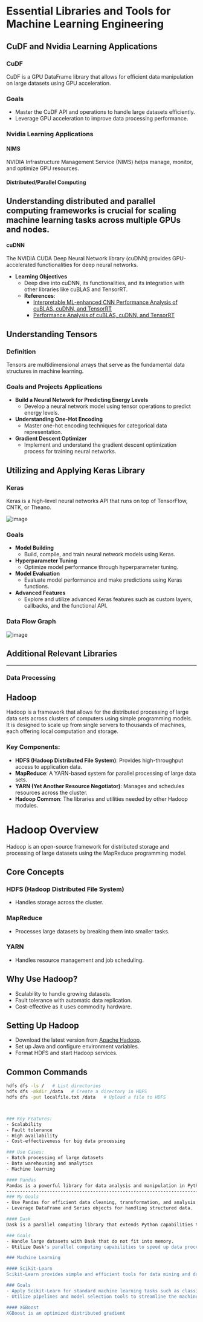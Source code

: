 # Essential Libraries and Tools for Machine Learning Engineering

 

## CuDF and Nvidia Learning Applications

### CuDF
CuDF is a GPU DataFrame library that allows for efficient data manipulation on large datasets using GPU acceleration.

### Goals
- Master the CuDF API and operations to handle large datasets efficiently.
- Leverage GPU acceleration to improve data processing performance.

### Nvidia Learning Applications

#### NIMS
NVIDIA Infrastructure Management Service (NIMS) helps manage, monitor, and optimize GPU resources.

#### Distributed/Parallel Computing
Understanding distributed and parallel computing frameworks is crucial for scaling machine learning tasks across multiple GPUs and nodes.
---------------------------------------------------------------------------------------------------------------------------------------------------
#### cuDNN
The NVIDIA CUDA Deep Neural Network library (cuDNN) provides GPU-accelerated functionalities for deep neural networks.

- **Learning Objectives**
  - Deep dive into cuDNN, its functionalities, and its integration with other libraries like cuBLAS and TensorRT.
  - **References**:
    - [Interpretable ML-enhanced CNN Performance Analysis of cuBLAS, cuDNN, and TensorRT](https://www.researchgate.net/profile/Jurn-Gyu-Park/publication/370220863_Interpretable_ML_enhanced_CNN_Performance_Analysis_of_cuBLAS_cuDNN_and_TensorRT/links/64467877d749e4340e34b7c1/Interpretable-ML-enhanced-CNN-Performance-Analysis-of-cuBLAS-cuDNN-and-TensorRT.pdf)
    - [Performance Analysis of cuBLAS, cuDNN, and TensorRT](https://www.mdpi.com/2079-9292/11/19/3205)

## Understanding Tensors

### Definition
Tensors are multidimensional arrays that serve as the fundamental data structures in machine learning.

### Goals and Projects Applications
- **Build a Neural Network for Predicting Energy Levels**
  - Develop a neural network model using tensor operations to predict energy levels.
- **Understanding One-Hot Encoding**
  - Master one-hot encoding techniques for categorical data representation.
- **Gradient Descent Optimizer**
  - Implement and understand the gradient descent optimization process for training neural networks.

## Utilizing and Applying Keras Library

### Keras
Keras is a high-level neural networks API that runs on top of TensorFlow, CNTK, or Theano.

![image](https://github.com/EthanNorton/SWEskills/assets/86625413/672ef6cd-1cfd-4625-821e-0684ad097fef)

### Goals
- **Model Building**
  - Build, compile, and train neural network models using Keras.
- **Hyperparameter Tuning**
  - Optimize model performance through hyperparameter tuning.
- **Model Evaluation**
  - Evaluate model performance and make predictions using Keras functions.
- **Advanced Features**
  - Explore and utilize advanced Keras features such as custom layers, callbacks, and the functional API.
    
### Data Flow Graph
![image](https://github.com/EthanNorton/SWEskills/assets/86625413/59f61592-3736-44c5-814e-106862205cdd)

## Additional Relevant Libraries
---------------------------------------------------------------------------------------------------------------------------------------------------
### Data Processing

## Hadoop

Hadoop is a framework that allows for the distributed processing of large data sets across clusters of computers using simple programming models. It is designed to scale up from single servers to thousands of machines, each offering local computation and storage.

### Key Components:
- **HDFS (Hadoop Distributed File System)**: Provides high-throughput access to application data.
- **MapReduce**: A YARN-based system for parallel processing of large data sets.
- **YARN (Yet Another Resource Negotiator)**: Manages and schedules resources across the cluster.
- **Hadoop Common**: The libraries and utilities needed by other Hadoop modules.

# Hadoop Overview

Hadoop is an open-source framework for distributed storage and processing of large datasets using the MapReduce programming model.

## Core Concepts

### HDFS (Hadoop Distributed File System)
- Handles storage across the cluster.

### MapReduce
- Processes large datasets by breaking them into smaller tasks.

### YARN
- Handles resource management and job scheduling.

## Why Use Hadoop?
- Scalability to handle growing datasets.
- Fault tolerance with automatic data replication.
- Cost-effective as it uses commodity hardware.

## Setting Up Hadoop
- Download the latest version from [Apache Hadoop](https://hadoop.apache.org/).
- Set up Java and configure environment variables.
- Format HDFS and start Hadoop services.

## Common Commands
```bash
hdfs dfs -ls /   # List directories
hdfs dfs -mkdir /data   # Create a directory in HDFS
hdfs dfs -put localfile.txt /data   # Upload a file to HDFS



### Key Features:
- Scalability
- Fault tolerance
- High availability
- Cost-effectiveness for big data processing

### Use Cases:
- Batch processing of large datasets
- Data warehousing and analytics
- Machine learning

#### Pandas
Pandas is a powerful library for data analysis and manipulation in Python.
---------------------------------------------------------------------------------------------------------------------------------------------------
### My Goals
- Use Pandas for efficient data cleaning, transformation, and analysis.
- Leverage DataFrame and Series objects for handling structured data.

#### Dask
Dask is a parallel computing library that extends Python capabilities to handle larger-than-memory datasets.

### Goals
- Handle large datasets with Dask that do not fit into memory.
- Utilize Dask's parallel computing capabilities to speed up data processing.

### Machine Learning

#### Scikit-Learn
Scikit-Learn provides simple and efficient tools for data mining and data analysis.

### Goals
- Apply Scikit-Learn for standard machine learning tasks such as classification, regression, clustering, and dimensionality reduction.
- Utilize pipelines and model selection tools to streamline the machine learning workflow.

#### XGBoost
XGBoost is an optimized distributed gradient






